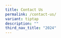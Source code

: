 ```yaml
---
title: Contact Us
permalink: /contact-us/
variant: tiptap
description: ""
third_nav_title: "2024"
---
```

